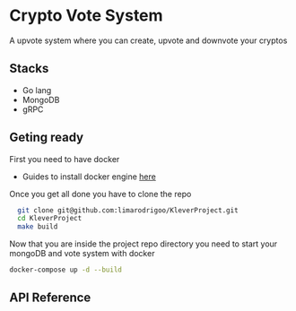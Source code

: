 
# Crypto Vote System

A upvote system where you can create, upvote and downvote 
your cryptos



## Stacks

- Go lang
- MongoDB
- gRPC
## Geting ready

First you need to have docker

- Guides to install docker engine [here](https://docs.docker.com/engine/install/)

Once you get all done you have to clone the repo

```bash
  git clone git@github.com:limarodrigoo/KleverProject.git
  cd KleverProject 
  make build
```

Now that you are inside the project repo directory you need to start your mongoDB and vote system with docker

```bash
docker-compose up -d --build
```


## API Reference

